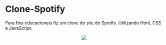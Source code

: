# Clone-Spotify
Para fins educacionais fiz um clone do site do Spotify. Utilizando Html, CSS e JavaScript.
<div align="center">
<img src="https://user-images.githubusercontent.com/81385265/149244866-94604d10-85ef-46e1-a132-7b2a5d5d26ac.png" />
</div>
